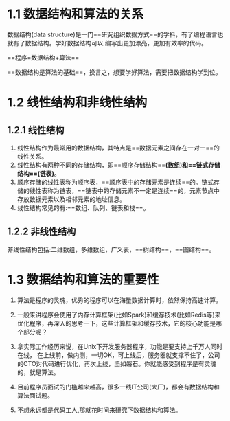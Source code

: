 # 1.1 数据结构和算法的关系



数据结构(data structure)是一门==研究组织数据方式==的学科，有了编程语言也就有了数据结构。学好数据结构可以 编写出更加漂亮，更加有效率的代码。

==程序=数据结构+算法==

==数据结构是算法的基础==，换言之，想要学好算法，需要把数据结构学到位。



# 1.2 线性结构和非线性结构

## 1.2.1 线性结构



1. 线性结构作为最常用的数据结构，其特点是==数据元素之间存在一对一==的线性关系。
2. 线性结构有两种不同的存储结构，即==顺序存储结构==**(**数组**)**和==链式存储结构==**(**链表**)**。
3. 顺序存储的线性表称为顺序表，==顺序表中的存储元素是连续==的。链式存储的线性表称为链表，==链表中的存储元素不一定是连续==的，元素节点中存放数据元素以及相邻元素的地址信息。
4. 线性结构常见的有:==数组、队列、链表和栈==。



## 1.2.2 非线性结构



非线性结构包括:二维数组，多维数组，广义表，==树结构==，==图结构==。



# 1.3 数据结构和算法的重要性



1. 算法是程序的灵魂，优秀的程序可以在海量数据计算时，依然保持高速计算。

2. 一般来讲程序会使用了内存计算框架(比如Spark)和缓存技术(比如Redis等)来优化程序，再深入的思考一下，这些计算框架和缓存技术，它的核心功能是哪个部分呢？

3. 拿实际工作经历来说，在Unix下开发服务器程序，功能是要支持上千万人同时在线， 在上线前，做内测，一切OK，可上线后，服务器就支撑不住了，公司的CTO对代码进行优化，再次上线，坚如磐石。你就能感受到程序是有灵魂的，就是算法。

4. 目前程序员面试的门槛越来越高，很多一线IT公司(大厂)，都会有数据结构和算法面试题。

5. 不想永远都是代码工人,那就花时间来研究下数据结构和算法。

   

